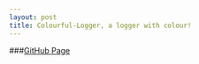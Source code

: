 ```yaml
---
layout: post
title: Colourful-Logger, a logger with colour!
---
```


###[GitHub Page](https://github.com/TalkingGoose/Colourful-Logger)
